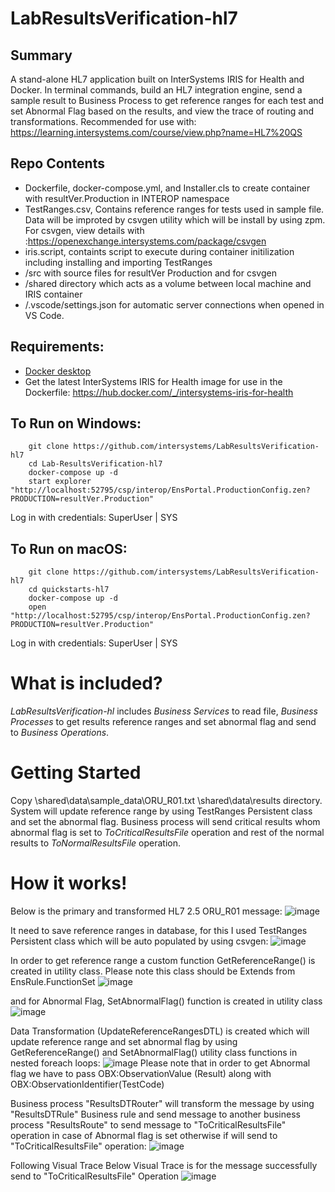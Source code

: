 # LabResultsVerification-hl7  

## Summary
A stand-alone HL7 application built on InterSystems IRIS for Health and Docker. 
In terminal commands, build an HL7 integration engine, send a sample result to Business Process to get reference ranges for each test and set Abnormal Flag based on the results, and view the trace of routing and transformations.
Recommended for use with: https://learning.intersystems.com/course/view.php?name=HL7%20QS  

## Repo Contents   
* Dockerfile, docker-compose.yml, and Installer.cls to create container with 
  resultVer.Production in INTEROP namespace  
* TestRanges.csv, Contains reference ranges for tests used in sample file. Data will
  be improted by csvgen utility which will be install by using zpm.
  For csvgen, view details with :https://openexchange.intersystems.com/package/csvgen
* iris.script, containts script to execute during container initilization including 
  installing and importing TestRanges
* /src with source files for resultVer Production and for csvgen  
* /shared directory which acts as a volume between local machine and IRIS container 
* /.vscode/settings.json for automatic server connections when opened in VS Code. 

## Requirements:  
* [Docker desktop]( https://www.docker.com/products/docker-desktop)
* Get the latest InterSystems IRIS for Health image for use in the Dockerfile: https://hub.docker.com/_/intersystems-iris-for-health  

## To Run on Windows:  
```
	git clone https://github.com/intersystems/LabResultsVerification-hl7  
	cd Lab-ResultsVerification-hl7  
	docker-compose up -d  
	start explorer "http://localhost:52795/csp/interop/EnsPortal.ProductionConfig.zen?PRODUCTION=resultVer.Production"
```
Log in with credentials: SuperUser | SYS

## To Run on macOS:  

```
	git clone https://github.com/intersystems/LabResultsVerification-hl7 
	cd quickstarts-hl7  
	docker-compose up -d  
	open "http://localhost:52795/csp/interop/EnsPortal.ProductionConfig.zen?PRODUCTION=resultVer.Production"
```
Log in with credentials: SuperUser | SYS

# What is included?
*LabResultsVerification-hl* includes *Business Services* to read file, *Business Processes* to get results reference ranges and set abnormal flag and send to *Business Operations*. 

# Getting Started

Copy \shared\data\sample_data\ORU_R01.txt \shared\data\results directory.
System will update reference range by using TestRanges Persistent class and set the abnormal flag.
Business process will send critical results whom abnormal flag is set to *ToCriticalResultsFile* operation and rest of the normal results to *ToNormalResultsFile* operation.

# How it works!
Below is the primary and transformed HL7 2.5 ORU_R01 message:
![image](https://user-images.githubusercontent.com/18219467/137583773-0c5d80a9-1d9f-4fad-b3ee-1c9395e7c62b.png)

It need to save reference ranges in database, for this I used TestRanges Persistent class which will be auto populated by using csvgen:
![image](https://user-images.githubusercontent.com/18219467/137583829-6d9d6d54-604a-47fb-9fdc-cfb80c67c1e3.png)

In order to get reference range a custom function GetReferenceRange() is created in utility class. Please note this class should be Extends from EnsRule.FunctionSet 
![image](https://user-images.githubusercontent.com/18219467/137583884-6da17224-d947-496a-b979-9d574cd30e53.png)

and for Abnormal Flag, SetAbnormalFlag() function is created in utility class
![image](https://user-images.githubusercontent.com/18219467/137583921-a1eeede2-57ca-413c-a60d-9b4d4662c5e6.png)

Data Transformation (UpdateReferenceRangesDTL) is created which will update reference range and set abnormal flag by using GetReferenceRange() and SetAbnormalFlag() utility class functions in nested foreach loops:
![image](https://user-images.githubusercontent.com/18219467/137583970-5a8bb7cf-c0f4-44cc-93b4-00a58aad7a54.png)
Please note that in order to get Abnormal flag we have to pass OBX:ObservationValue (Result) along with OBX:ObservationIdentifier(TestCode)

Business process "ResultsDTRouter" will transform the message by using "ResultsDTRule" Business rule and send message to another business process "ResultsRoute" to send message to "ToCriticalResultsFile" operation in case of Abnormal flag is set otherwise if will send to "ToCriticalResultsFile" operation:
![image](https://user-images.githubusercontent.com/18219467/137584107-7209d287-3f48-4494-99fa-9e7e58b9b0a1.png)

Following Visual Trace Below Visual Trace is for the message successfully send to "ToCriticalResultsFile" Operation
![image](https://user-images.githubusercontent.com/18219467/137584121-6fd80715-c41a-40ed-8593-31ead517fecf.png)



